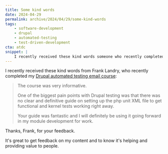 ```yaml
---
title: Some kind words
date: 2024-04-29
permalink: archive/2024/04/29/some-kind-words
tags:
    - software-development
    - drupal
    - automated-testing
    - test-driven-development
cta: atdc
snippet: |
    I recently received these kind words someone who recently completed my Drupal automated testing email course.
---
```


I recently received these kind words from Frank Landry, who recently completed my [Drupal automated testing email course][course]:

> The course was very informative.
>
> One of the biggest pain points with Drupal testing was that there was no clear and definitive guide on setting up the php unit XML file to get functional and kernel tests working right away.
>
> Your guide was fantastic and I will definitely be using it going forward in my module development for work.

Thanks, Frank, for your feedback.

It's great to get feedback on my content and to know it's helping and providing value to people.

[course]: {{site.url}}/atdc
